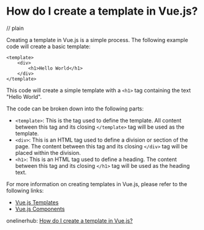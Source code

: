 # How do I create a template in Vue.js?
// plain

Creating a template in Vue.js is a simple process. The following example code will create a basic template:

```
<template>
    <div>
        <h1>Hello World</h1>
    </div>
</template>
```

This code will create a simple template with a `<h1>` tag containing the text "Hello World".

The code can be broken down into the following parts:

- `<template>`: This is the tag used to define the template. All content between this tag and its closing `</template>` tag will be used as the template.
- `<div>`: This is an HTML tag used to define a division or section of the page. The content between this tag and its closing `</div>` tag will be placed within the division.
- `<h1>`: This is an HTML tag used to define a heading. The content between this tag and its closing `</h1>` tag will be used as the heading text.

For more information on creating templates in Vue.js, please refer to the following links:

- [Vue.js Templates](https://vuejs.org/v2/guide/syntax.html#Templates)
- [Vue.js Components](https://vuejs.org/v2/guide/components.html)

onelinerhub: [How do I create a template in Vue.js?](https://onelinerhub.com/vue.js/how-do-i-create-a-template-in-vue-js)